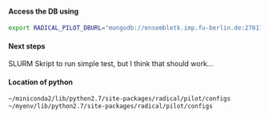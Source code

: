 #### Access the DB using

```bash
export RADICAL_PILOT_DBURL="mongodb://ensembletk.imp.fu-berlin.de:27017/rp"
```

#### Next steps

SLURM Skript to run simple test, but I think that should work...

#### Location of python

```bash
~/miniconda2/lib/python2.7/site-packages/radical/pilot/configs
~/myenv/lib/python2.7/site-packages/radical/pilot/configs
```